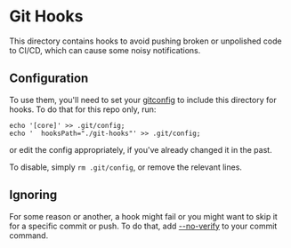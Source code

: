 # Git Hooks

This directory contains hooks to avoid pushing broken or unpolished code to CI/CD, which can cause some noisy notifications.

## Configuration

To use them, you'll need to set your [gitconfig](https://git-scm.com/docs/githooks#_description) to include this directory for hooks. To do that for this repo only, run:

```
echo '[core]' >> .git/config;
echo '  hooksPath="./git-hooks"' >> .git/config;
```

or edit the config appropriately, if you've already changed it in the past.

To disable, simply `rm .git/config`, or remove the relevant lines.

## Ignoring

For some reason or another, a hook might fail or you might want to skip it for a specific commit or push. To do that, add [--no-verify](https://git-scm.com/docs/git-commit#Documentation/git-commit.txt---no-verify) to your commit command.
